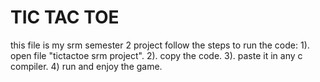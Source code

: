 # TIC TAC TOE
this file is my srm semester 2 project
follow the steps to run the code:
  1). open file "tictactoe srm project".
  2). copy the code.
  3). paste it in any c compiler.
  4) run and enjoy the game.

